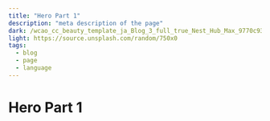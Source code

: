 ```yaml
---
title: "Hero Part 1"
description: "meta description of the page"
dark: /wcao_cc_beauty_template_ja_Blog_3_full_true_Nest_Hub_Max_9770c93f62.webp
light: https://source.unsplash.com/random/750x0
tags:
  - blog
  - page
  - language
---
```


# Hero Part 1
